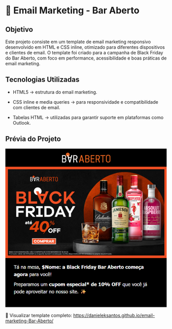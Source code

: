 # 📩 Email Marketing - Bar Aberto

## Objetivo
Este projeto consiste em um template de email marketing responsivo desenvolvido em HTML e CSS inline, otimizado para diferentes dispositivos e clientes de email. O template foi criado para a campanha de Black Friday do Bar Aberto, com foco em performance, acessibilidade e boas práticas de email marketing.



## Tecnologias Utilizadas

* HTML5 → estrutura do email marketing.

* CSS inline e media queries → para responsividade e compatibilidade com clientes de email.

* Tabelas HTML → utilizadas para garantir suporte em plataformas como Outlook.

## Prévia do Projeto
![Prévia do layout.](https://github.com/danieleksantos/email-marketing-Bar-Aberto/blob/main/images/previ.png?raw=true)

🔗 Visualizar template completo: https://danieleksantos.github.io/email-marketing-Bar-Aberto/

